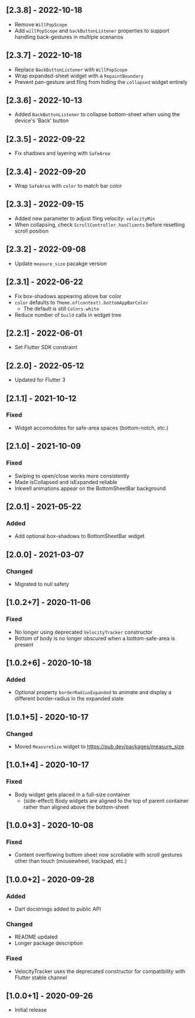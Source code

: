 ## [2.3.8] - 2022-10-18
- Remove `WillPopScope`
- Add `willPopScope` and `backButtonListener` properties to support handling back-gestures in multiple scenarios

## [2.3.7] - 2022-10-18
- Replace `BackButtonListener` with `WillPopScope`
- Wrap expanded-sheet widget with a `RepaintBoundary`
- Prevent pan-gesture and fling from hiding the `collapsed` widget entirely

## [2.3.6] - 2022-10-13
- Added `BackButtonListener` to collapse bottom-sheet when using the device's 'Back' button

## [2.3.5] - 2022-09-22
- Fix shadows and layering with `SafeArea`

## [2.3.4] - 2022-09-20
- Wrap `SafeArea` with `color` to match bar color

## [2.3.3] - 2022-09-15
- Added new parameter to adjust fling velocity: `velocityMin`
- When collapsing, check `ScrollController.hasClients` before resetting scroll position

## [2.3.2] - 2022-09-08
- Update `measure_size` pacakge version

## [2.3.1] - 2022-06-22
- Fix box-shadows appearing above bar color
- `color` defaults to `Theme.of(context).bottomAppBarColor`
  - The default is still `Colors.white`
- Reduce number of `build` calls in widget tree

## [2.2.1] - 2022-06-01
- Set Flutter SDK constraint

## [2.2.0] - 2022-05-12
- Updated for Flutter 3

## [2.1.1] - 2021-10-12
### Fixed
- Widget accomodates for safe-area spaces (bottom-notch, etc.)

## [2.1.0] - 2021-10-09
### Fixed
- Swiping to open/close works more consistently
- Made isCollapsed and isExpanded reliable
- Inkwell animations appear on the BottomSheetBar background

## [2.0.1] - 2021-05-22
### Added
- Add optional box-shadows to BottomSheetBar widget

## [2.0.0] - 2021-03-07
### Changed
- Migrated to null safety

## [1.0.2+7] - 2020-11-06
### Fixed
- No longer using deprecated `VelocityTracker` constructor
- Bottom of body is no longer obscured when a bottom-safe-area is present

## [1.0.2+6] - 2020-10-18
### Added
- Optional property `borderRadiusExpanded` to animate and display a different border-radius in the expanded state

## [1.0.1+5] - 2020-10-17
### Changed
- Moved `MeasureSize` widget to https://pub.dev/packages/measure_size

## [1.0.1+4] - 2020-10-17
### Fixed
- Body widget gets placed in a full-size container
  - (side-effect) Body widgets are aligned to the top of parent container rather than aligned above the bottom-sheet

## [1.0.0+3] - 2020-10-08
### Fixed
- Content overflowing bottom sheet now scrollable with scroll gestures other than touch (mousewheel, trackpad, etc.)

## [1.0.0+2] - 2020-09-28
### Added
- Dart docstrings added to public API

### Changed
- README updated
- Longer package description

### Fixed
- VelocityTracker uses the deprecated constructor for compatibility with Flutter stable channel

## [1.0.0+1] - 2020-09-26
- Initial release
